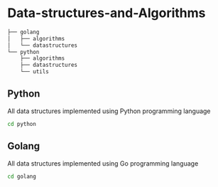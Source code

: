 # Data-structures-and-Algorithms

```bash
├── golang
│   ├── algorithms
│   └── datastructures
└── python
    ├── algorithms
    ├── datastructures
    └── utils
```

## Python 
All data structures implemented using Python programming language
```bash
cd python
```

## Golang
All data structures implemented using Go programming language
```bash
cd golang
```

